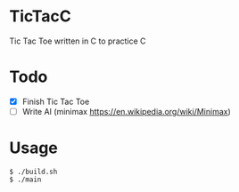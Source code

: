 # TicTacC
Tic Tac Toe written in C to practice C

# Todo
- [x] Finish Tic Tac Toe
- [ ] Write AI (minimax https://en.wikipedia.org/wiki/Minimax)

# Usage
```
$ ./build.sh
$ ./main
```
